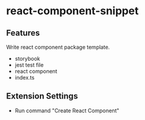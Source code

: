 # react-component-snippet


## Features

Write react component package template.

- storybook
- jest test file
- react component
- index.ts

## Extension Settings

- Run command "Create React Component"
